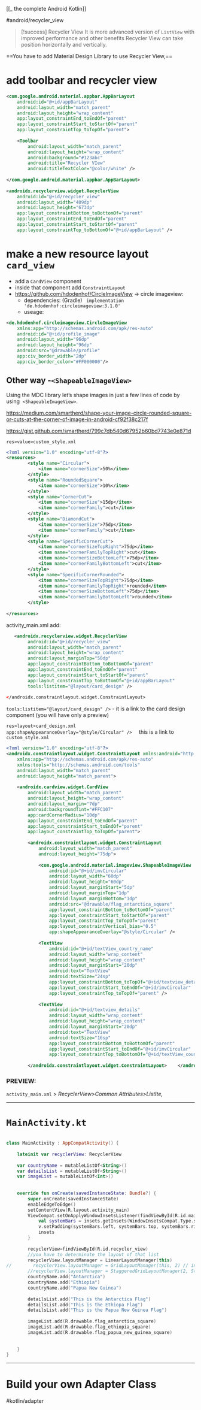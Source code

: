 [[_ the complete Android Kotlin]]

#android/recycler_view


>[!success] Recycler View
>It is more advanced version of `ListView` with improved performance and other benefits
>Recycler View can take position horizontally and vertically.


==You have to add Material Design Library to use Recycler View,==
 
# add toolbar and recycler view
```xml
<com.google.android.material.appbar.AppBarLayout  
    android:id="@+id/appBarLayout"  
    android:layout_width="match_parent"  
    android:layout_height="wrap_content"  
    app:layout_constraintEnd_toEndOf="parent"  
    app:layout_constraintStart_toStartOf="parent"  
    app:layout_constraintTop_toTopOf="parent">  
  
    <Toolbar       
	    android:layout_width="match_parent"  
        android:layout_height="wrap_content"  
        android:background="#123abc"  
        android:title="Recycler VIew"  
        android:titleTextColor="@color/white" />  
  
</com.google.android.material.appbar.AppBarLayout>  
  
<androidx.recyclerview.widget.RecyclerView  
    android:id="@+id/recycler_view"  
    android:layout_width="409dp"  
    android:layout_height="673dp"  
    app:layout_constraintBottom_toBottomOf="parent"  
    app:layout_constraintEnd_toEndOf="parent"  
    app:layout_constraintStart_toStartOf="parent"  
    app:layout_constraintTop_toBottomOf="@+id/appBarLayout" />
```

# make a new resource layout `card_view`
- add a `CardView` component
- inside that component add `ConstraintLayout`
- https://github.com/hdodenhof/CircleImageView -> circle imageview:
	- dependencies: (Gradle) ` implementation 'de.hdodenhof:circleimageview:3.1.0'`
	- useage:
```xml
<de.hdodenhof.circleimageview.CircleImageView
    xmlns:app="http://schemas.android.com/apk/res-auto"
    android:id="@+id/profile_image"
    android:layout_width="96dp"
    android:layout_height="96dp"
    android:src="@drawable/profile"
    app:civ_border_width="2dp"
    app:civ_border_color="#FF000000"/>
```

## Other way -`<ShapeableImageView>`
Using the MDC library let’s shape images in just a few lines of code by using  `<ShapeableImageView>`.

https://medium.com/smartherd/shape-your-image-circle-rounded-square-or-cuts-at-the-corner-of-image-in-android-cf92f38c217f

https://gist.github.com/smartherd/799c7db540d67952b60bd7743e0e871d 

`res>value>custom_style.xml`
```xml
<?xml version="1.0" encoding="utf-8"?>  
<resources>  
        <style name="Circular">  
            <item name="cornerSize">50%</item>  
        </style>  
        <style name="RoundedSquare">  
            <item name="cornerSize">10%</item>  
        </style>  
        <style name="CornerCut">  
            <item name="cornerSize">15dp</item>  
            <item name="cornerFamily">cut</item>  
        </style>  
        <style name="DiamondCut">  
            <item name="cornerSize">75dp</item>  
            <item name="cornerFamily">cut</item>  
        </style>  
        <style name="SpecificCornerCut">  
            <item name="cornerSizeTopRight">75dp</item>  
            <item name="cornerFamilyTopRight">cut</item>  
            <item name="cornerSizeBottomLeft">75dp</item>  
            <item name="cornerFamilyBottomLeft">cut</item>  
        </style>  
        <style name="SpecificCornerRounded">  
            <item name="cornerSizeTopRight">75dp</item>  
            <item name="cornerFamilyTopRight">rounded</item>  
            <item name="cornerSizeBottomLeft">75dp</item>  
            <item name="cornerFamilyBottomLeft">rounded</item>  
        </style>  
  
</resources>
```

activity_main.xml add:
```xml
   <androidx.recyclerview.widget.RecyclerView  
        android:id="@+id/recycler_view"  
        android:layout_width="match_parent"  
        android:layout_height="wrap_content"  
        android:layout_marginTop="50dp"  
        app:layout_constraintBottom_toBottomOf="parent"  
        app:layout_constraintEnd_toEndOf="parent"  
        app:layout_constraintStart_toStartOf="parent"  
        app:layout_constraintTop_toBottomOf="@+id/appBarLayout"  
        tools:listitem="@layout/card_design" />  
  
</androidx.constraintlayout.widget.ConstraintLayout>
```

 `tools:listitem="@layout/card_design" />` - it is a link to the card design component (you will have only a preview)



`res>layout>card_design.xml`
`app:shapeAppearanceOverlay="@style/Circular" />  ` this is a link to `custom_style.xml`

```xml
<?xml version="1.0" encoding="utf-8"?>  
<androidx.constraintlayout.widget.ConstraintLayout xmlns:android="http://schemas.android.com/apk/res/android"  
    xmlns:app="http://schemas.android.com/apk/res-auto"  
    xmlns:tools="http://schemas.android.com/tools"  
    android:layout_width="match_parent"  
    android:layout_height="match_parent">  
  
    <androidx.cardview.widget.CardView        
	    android:layout_width="match_parent"  
        android:layout_height="wrap_content"  
        android:layout_margin="7dp"  
        android:backgroundTint="#FFC107"  
        app:cardCornerRadius="10dp"  
        app:layout_constraintEnd_toEndOf="parent"  
        app:layout_constraintStart_toEndOf="parent"  
        app:layout_constraintTop_toTopOf="parent">  
  
        <androidx.constraintlayout.widget.ConstraintLayout            
	        android:layout_width="match_parent"  
            android:layout_height="75dp">  
  
            <com.google.android.material.imageview.ShapeableImageView                
	            android:id="@+id/imvCircular"  
                android:layout_width="60dp"  
                android:layout_height="60dp"  
                android:layout_marginStart="5dp"  
                android:layout_marginTop="1dp"  
                android:layout_marginBottom="1dp"  
                android:src="@drawable/flag_antarctica_square"  
                app:layout_constraintBottom_toBottomOf="parent"  
                app:layout_constraintStart_toStartOf="parent"  
                app:layout_constraintTop_toTopOf="parent"  
                app:layout_constraintVertical_bias="0.5"  
                app:shapeAppearanceOverlay="@style/Circular" />  
  
            <TextView                
	            android:id="@+id/textView_country_name"  
                android:layout_width="wrap_content"  
                android:layout_height="wrap_content"  
                android:layout_marginStart="20dp"  
                android:text="TextView"  
                android:textSize="24sp"  
                app:layout_constraintBottom_toTopOf="@+id/textview_details"  
                app:layout_constraintStart_toEndOf="@+id/imvCircular"  
                app:layout_constraintTop_toTopOf="parent" />  
  
            <TextView                
	            android:id="@+id/textview_details"  
                android:layout_width="wrap_content"  
                android:layout_height="wrap_content"  
                android:layout_marginStart="20dp"  
                android:text="TextView"  
                android:textSize="16sp"  
                app:layout_constraintBottom_toBottomOf="parent"  
                app:layout_constraintStart_toEndOf="@+id/imvCircular"  
                app:layout_constraintTop_toBottomOf="@+id/textView_country_name" />  
  
        </androidx.constraintlayout.widget.ConstraintLayout>    </androidx.cardview.widget.CardView></androidx.constraintlayout.widget.ConstraintLayout>
```


### PREVIEW:
`activity_main.xml` > *RecyclerView>Common Attributes>ListIte,*

-------
# `MainActivity.kt`
```kotlin
  
class MainActivity : AppCompatActivity() {  
  
    lateinit var recyclerView: RecyclerView  
  
    var countryName = mutableListOf<String>()  
    var detailsList = mutableListOf<String>()  
    var imageList = mutableListOf<Int>()  
  
  
    override fun onCreate(savedInstanceState: Bundle?) {  
        super.onCreate(savedInstanceState)  
        enableEdgeToEdge()  
        setContentView(R.layout.activity_main)  
        ViewCompat.setOnApplyWindowInsetsListener(findViewById(R.id.main)) { v, insets ->  
            val systemBars = insets.getInsets(WindowInsetsCompat.Type.systemBars())  
            v.setPadding(systemBars.left, systemBars.top, systemBars.right, systemBars.bottom)  
            insets  
        }  
  
        recyclerView=findViewById(R.id.recycler_view)  
        //you have to determinate the layout of that list  
        recyclerView.layoutManager = LinearLayoutManager(this)  
//        recyclerView.layoutManager = GridLayoutManager(this, 2) // in two columns  
        //recyclerView.layoutManager = StaggeredGridLayoutManager(2, StaggeredGridLayoutManager.VERTICAL) //horizontal, vertically  
        countryName.add("Antarctica")  
        countryName.add("Ethiopia")  
        countryName.add("Papua New Guinea")  
  
        detailsList.add("This is the Antarctica Flag")  
        detailsList.add("This is the Ethiopa Flag")  
        detailsList.add("This is the Papua New Guinea Flag")  
  
        imageList.add(R.drawable.flag_antarctica_square)  
        imageList.add(R.drawable.flag_ethiopia_square)  
        imageList.add(R.drawable.flag_papua_new_guinea_square)  
  
  
    }  
}
```

---
# Build your own Adapter Class
#kotlin/adapter 




























